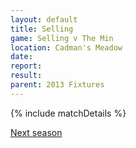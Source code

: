 ```yaml
---
layout: default
title: Selling
game: Selling v The Min
location: Cadman's Meadow
date: 
report: 
result: 
parent: 2013 Fixtures
---
```


{% include matchDetails %}


[Next season](../2014)